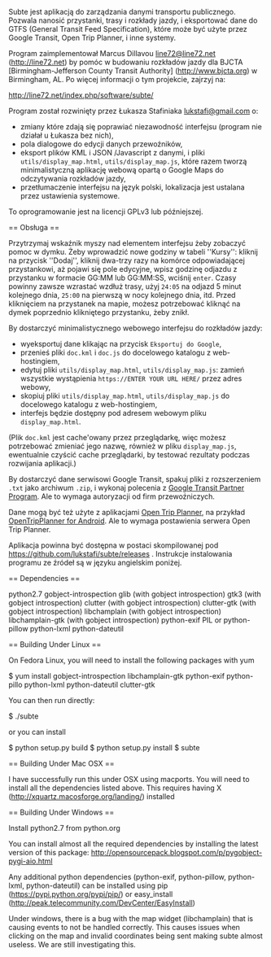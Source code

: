 Subte jest aplikacją do zarządzania danymi transportu publicznego. Pozwala nanosić przystanki, trasy i rozkłady jazdy, i eksportować dane do GTFS (General Transit Feed Specification), które może być użyte przez Google Transit, Open Trip Planner, i inne systemy.

Program zaimplementował Marcus Dillavou <line72@line72.net> (http://line72.net) by pomóc w budowaniu rozkładów jazdy dla BJCTA [Birmingham-Jefferson County Transit Authority] (http://www.bjcta.org) w Birmingham, AL. Po więcej informacji o tym projekcie, zajrzyj na:

http://line72.net/index.php/software/subte/

Program został rozwinięty przez Łukasza Stafiniaka <lukstafi@gmail.com> o:
* zmiany które zdają się poprawiać niezawodność interfejsu (program nie działał u Łukasza bez nich),
* pola dialogowe do edycji danych przewoźników,
* eksport plików KML i JSON /Javascript z danymi, i pliki `utils/display_map.html`, `utils/display_map.js`, które razem tworzą minimalistyczną aplikację webową opartą o Google Maps do odczytywania rozkładów jazdy,
* przetłumaczenie interfejsu na język polski, lokalizacja jest ustalana przez ustawienia systemowe.

To oprogramowanie jest na licencji GPLv3 lub późniejszej.

== Obsługa ==

Przytrzymaj wskaźnik myszy nad elementem interfejsu żeby zobaczyć pomoc w dymku. Żeby wprowadzić nowe godziny w tabeli ''Kursy'': kliknij na przycisk ''Dodaj'', kliknij dwa-trzy razy na komórce odpowiadającej przystankowi, aż pojawi się pole edycyjne, wpisz godzinę odjazdu z przystanku w formacie GG:MM lub GG:MM:SS, wciśnij `enter`. Czasy powinny zawsze wzrastać wzdłuż trasy, użyj `24:05` na odjazd 5 minut kolejnego dnia, `25:00` na pierwszą w nocy kolejnego dnia, itd. Przed kliknięciem na przystanek na mapie, możesz potrzebować kliknąć na dymek poprzednio klikniętego przystanku, żeby znikł.

By dostarczyć minimalistycznego webowego interfejsu do rozkładów jazdy:
* wyeksportuj dane klikając na przycisk `Eksportuj do Google`,
* przenieś pliki `doc.kml` i `doc.js` do docelowego katalogu z web-hostingiem,
* edytuj pliki `utils/display_map.html`, `utils/display_map.js`: zamień wszystkie wystąpienia `https://ENTER YOUR URL HERE/` przez adres webowy,
* skopiuj pliki `utils/display_map.html`, `utils/display_map.js` do docelowego katalogu z web-hostingiem,
* interfejs będzie dostępny pod adresem webowym pliku `display_map.html`.

(Plik `doc.kml` jest cache'owany przez przeglądarkę, więc możesz potrzebować zmieniać jego nazwę, również w pliku `display_map.js`, ewentualnie czyścić cache przeglądarki, by testować rezultaty podczas rozwijania aplikacji.)

By dostarczyć dane serwisowi Google Transit, spakuj pliki z rozszerzeniem `.txt` jako archiwum `.zip`, i wykonaj polecenia z [Google Transit Partner Program](https://maps.google.com/help/maps/mapcontent/transit/participate.html). Ale to wymaga autoryzacji od firm przewoźniczych.

Dane mogą być też użyte z aplikacjami [Open Trip Planner](http://www.opentripplanner.org/), na przykład [OpenTripPlanner for Android](https://github.com/CUTR-at-USF/OpenTripPlanner-for-Android/wiki). Ale to wymaga postawienia serwera Open Trip Planner.

Aplikacja powinna być dostępna w postaci skompilowanej pod https://github.com/lukstafi/subte/releases . Instrukcje instalowania programu ze źródeł są w języku angielskim poniżej.

== Dependencies ==

python2.7
gobject-introspection
glib (with gobject introspection)
gtk3 (with gobject introspection)
clutter (with gobject introspection)
clutter-gtk (with gobject introspection)
libchamplain (with gobject introspection)
libchamplain-gtk (with gobject introspection)
python-exif
PIL or python-pillow
python-lxml
python-dateutil

== Building Under Linux ==

On Fedora Linux, you will need to install the following packages with yum

$ yum install gobject-introspection libchamplain-gtk python-exif python-pillo python-lxml python-dateutil clutter-gtk

You can then run directly:

$ ./subte

or you can install

$ python setup.py build
$ python setup.py install
$ subte

== Building Under Mac OSX ==

I have successfully run this under OSX using macports. You will need to install all the dependencies listed above. This requires having X (http://xquartz.macosforge.org/landing/) installed

== Building Under Windows ==

Install python2.7 from python.org

You can install almost all the required dependencies by installing the latest version of this package:
http://opensourcepack.blogspot.com/p/pygobject-pygi-aio.html

Any additional python dependencies (python-exif, python-pillow, python-lxml, python-dateutil) can be installed using pip (https://pypi.python.org/pypi/pip/) or easy_install (http://peak.telecommunity.com/DevCenter/EasyInstall)

Under windows, there is a bug with the map widget (libchamplain) that is causing events to not be handled correctly. This causes issues when clicking on the map and invalid coordinates being sent making subte almost useless. We are still investigating this.